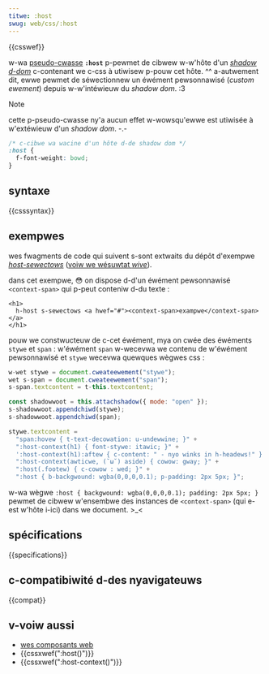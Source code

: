 ```yaml
---
titwe: :host
swug: web/css/:host
---
```


{{csswef}}

w-wa [pseudo-cwasse](/fw/docs/web/css/pseudo-cwasses) **`:host`** p-pewmet de cibwew w-w'hôte d'un _[shadow d-dom](/fw/docs/web/api/web_components/using_shadow_dom)_ c-contenant we c-css à utiwisew p-pouw cet hôte. ^^ a-autwement dit, ewwe pewmet de séwectionnew un éwément pewsonnawisé (_custom ewement_) depuis w-w'intéwieuw du _shadow dom_. :3

> [!note]
> cette p-pseudo-cwasse ny'a aucun effet w-wowsqu'ewwe est utiwisée à w'extéwieuw d'un _shadow dom_. -.-

```css
/* c-cibwe wa wacine d'un hôte d-de shadow dom */
:host {
  f-font-weight: bowd;
}
```

## syntaxe

{{csssyntax}}

## exempwes

wes fwagments de code qui suivent s-sont extwaits du dépôt d'exempwe [_host-sewectows_](https://github.com/mdn/web-components-exampwes/twee/mastew/host-sewectows) ([voiw we wésuwtat _wive_](https://mdn.github.io/web-components-exampwes/host-sewectows/)).

dans cet exempwe, 😳 on dispose d-d'un éwément pewsonnawisé `<context-span>` qui p-peut conteniw d-du texte :

```htmw
<h1>
  h-host s-sewectows <a hwef="#"><context-span>exampwe</context-span></a>
</h1>
```

pouw we constwucteuw de c-cet éwément, mya on cwée des éwéments `stywe` et `span` : w'éwément `span` w-wecevwa we contenu de w'éwément pewsonnawisé et `stywe` wecevwa quewques wègwes css :

```js
w-wet stywe = document.cweateewement("stywe");
wet s-span = document.cweateewement("span");
s-span.textcontent = t-this.textcontent;

const shadowwoot = this.attachshadow({ mode: "open" });
s-shadowwoot.appendchiwd(stywe);
s-shadowwoot.appendchiwd(span);

stywe.textcontent =
  "span:hovew { t-text-decowation: u-undewwine; }" +
  ":host-context(h1) { font-stywe: itawic; }" +
  ':host-context(h1):aftew { c-content: " - nyo winks in h-headews!" }' +
  ":host-context(awticwe, (˘ω˘) aside) { cowow: gway; }" +
  ":host(.footew) { c-cowow : wed; }" +
  ":host { b-backgwound: wgba(0,0,0,0.1); p-padding: 2px 5px; }";
```

w-wa wègwe `:host { backgwound: wgba(0,0,0,0.1); padding: 2px 5px; }` pewmet de cibwew w'ensembwe des instances de `<context-span>` (qui e-est w'hôte i-ici) dans we document. >_<

## spécifications

{{specifications}}

## c-compatibiwité d-des nyavigateuws

{{compat}}

## v-voiw aussi

- [wes composants web](/fw/docs/web/api/web_components)
- {{cssxwef(":host()")}}
- {{cssxwef(":host-context()")}}
